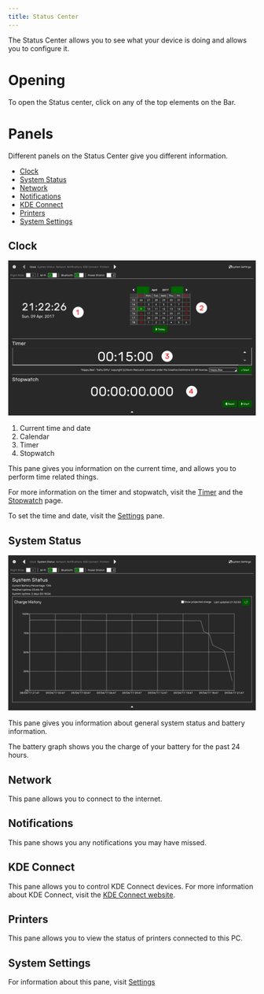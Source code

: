 ```yaml
---
title: Status Center
---
```


The Status Center allows you to see what your device is doing and allows you to configure it.

# Opening

To open the Status center, click on any of the top elements on the Bar.

# Panels

Different panels on the Status Center give you different information.

- [Clock](#clock)
- [System Status](#system-status)
- [Network](#network)
- [Notifications](#notifications)
- [KDE Connect](#kde-connect)
- [Printers](#printers)
- [System Settings](#system-setings)

## Clock

![Status Center Clock](images/statusCenterClock.png)

1. Current time and date
2. Calendar
3. Timer
4. Stopwatch

This pane gives you information on the current time, and allows you to perform time related things.

For more information on the timer and stopwatch, visit the [Timer] and the [Stopwatch] page.

To set the time and date, visit the [Settings] pane.

## System Status

![Status Center System Status](images/statusCenterSystemStatus.png)

This pane gives you information about general system status and battery information.

The battery graph shows you the charge of your battery for the past 24 hours.

## Network

This pane allows you to connect to the internet.

## Notifications

This pane shows you any notifications you may have missed.

## KDE Connect

This pane allows you to control KDE Connect devices. For more information about KDE Connect, visit the [KDE Connect website].

## Printers

This pane allows you to view the status of printers connected to this PC.

## System Settings
For information about this pane, visit [Settings]

[Timer]: timer
[Stopwatch]: stopwatch
[Settings]: settings
[KDE Connect website]: https://community.kde.org/KDEConnect
